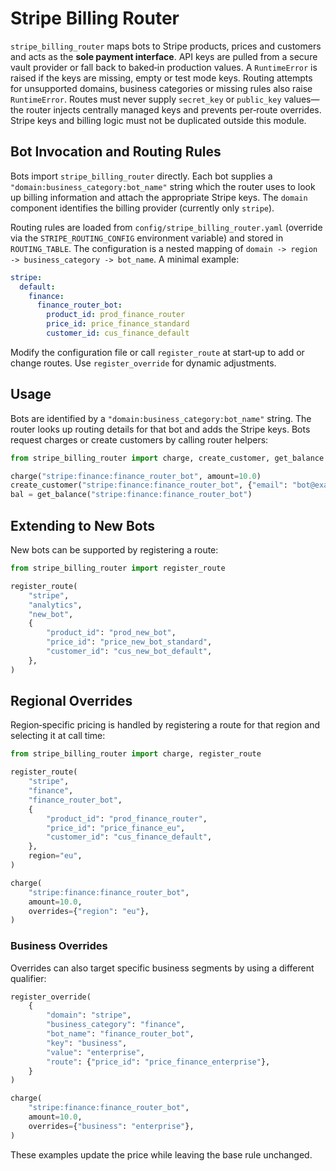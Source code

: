 # Stripe Billing Router

`stripe_billing_router` maps bots to Stripe products, prices and customers and
acts as the **sole payment interface**.  API keys are pulled from a secure vault
provider or fall back to baked‑in production values.  A `RuntimeError` is raised
if the keys are missing, empty or test mode keys.  Routing attempts for
unsupported domains, business categories or missing rules also raise
`RuntimeError`.  Routes must never supply `secret_key` or `public_key`
values—the router injects centrally managed keys and prevents per‑route
overrides.  Stripe keys and billing logic must not be duplicated outside this
module.

## Bot Invocation and Routing Rules

Bots import `stripe_billing_router` directly. Each bot supplies a
`"domain:business_category:bot_name"` string which the router uses to look up
billing information and attach the appropriate Stripe keys. The ``domain``
component identifies the billing provider (currently only ``stripe``).

Routing rules are loaded from ``config/stripe_billing_router.yaml`` (override
via the ``STRIPE_ROUTING_CONFIG`` environment variable) and stored in
``ROUTING_TABLE``. The configuration is a nested mapping of
``domain -> region -> business_category -> bot_name``.  A minimal example:

```yaml
stripe:
  default:
    finance:
      finance_router_bot:
        product_id: prod_finance_router
        price_id: price_finance_standard
        customer_id: cus_finance_default
```

Modify the configuration file or call `register_route` at start‑up to add or
change routes. Use `register_override` for dynamic adjustments.

## Usage

Bots are identified by a `"domain:business_category:bot_name"` string.  The
router looks up routing details for that bot and adds the Stripe keys.  Bots
request charges or create customers by calling router helpers:

```python
from stripe_billing_router import charge, create_customer, get_balance

charge("stripe:finance:finance_router_bot", amount=10.0)
create_customer("stripe:finance:finance_router_bot", {"email": "bot@example.com"})
bal = get_balance("stripe:finance:finance_router_bot")
```

## Extending to New Bots

New bots can be supported by registering a route:

```python
from stripe_billing_router import register_route

register_route(
    "stripe",
    "analytics",
    "new_bot",
    {
        "product_id": "prod_new_bot",
        "price_id": "price_new_bot_standard",
        "customer_id": "cus_new_bot_default",
    },
)
```

## Regional Overrides
Region‑specific pricing is handled by registering a route for that region and
selecting it at call time:

```python
from stripe_billing_router import charge, register_route

register_route(
    "stripe",
    "finance",
    "finance_router_bot",
    {
        "product_id": "prod_finance_router",
        "price_id": "price_finance_eu",
        "customer_id": "cus_finance_default",
    },
    region="eu",
)

charge(
    "stripe:finance:finance_router_bot",
    amount=10.0,
    overrides={"region": "eu"},
)
```

### Business Overrides

Overrides can also target specific business segments by using a different
qualifier:

```python
register_override(
    {
        "domain": "stripe",
        "business_category": "finance",
        "bot_name": "finance_router_bot",
        "key": "business",
        "value": "enterprise",
        "route": {"price_id": "price_finance_enterprise"},
    }
)

charge(
    "stripe:finance:finance_router_bot",
    amount=10.0,
    overrides={"business": "enterprise"},
)
```

These examples update the price while leaving the base rule unchanged.
